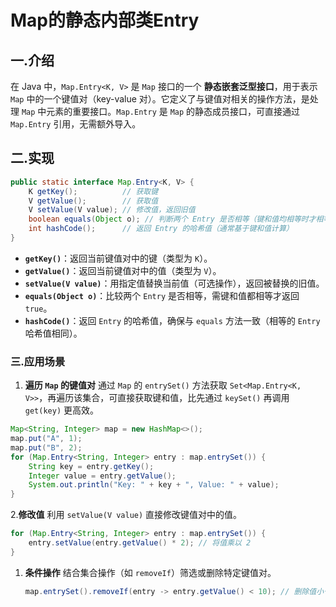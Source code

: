 # Map的静态内部类Entry

## 一.介绍

在 Java 中，`Map.Entry<K, V>` 是 `Map` 接口的一个 **静态嵌套泛型接口**，用于表示 `Map` 中的一个键值对（key-value 对）。它定义了与键值对相关的操作方法，是处理 `Map` 中元素的重要接口。`Map.Entry` 是 `Map` 的静态成员接口，可直接通过 `Map.Entry` 引用，无需额外导入。



## 二.实现

```java
public static interface Map.Entry<K, V> {  
    K getKey();          // 获取键  
    V getValue();        // 获取值  
    V setValue(V value); // 修改值，返回旧值  
    boolean equals(Object o); // 判断两个 Entry 是否相等（键和值均相等时才相等）  
    int hashCode();      // 返回 Entry 的哈希值（通常基于键和值计算）  
}  
```

- **`getKey()`**：返回当前键值对中的键（类型为 `K`）。
- **`getValue()`**：返回当前键值对中的值（类型为 `V`）。
- **`setValue(V value)`**：用指定值替换当前值（可选操作），返回被替换的旧值。
- **`equals(Object o)`**：比较两个 `Entry` 是否相等，需键和值都相等才返回 `true`。
- **`hashCode()`**：返回 `Entry` 的哈希值，确保与 `equals` 方法一致（相等的 `Entry` 哈希值相同）。



### 三.应用场景

1. **遍历 `Map` 的键值对**
   通过 `Map` 的 `entrySet()` 方法获取 `Set<Map.Entry<K, V>>`，再遍历该集合，可直接获取键和值，比先通过 `keySet()` 再调用 `get(key)` 更高效。

```java
Map<String, Integer> map = new HashMap<>();  
map.put("A", 1);  
map.put("B", 2);  
for (Map.Entry<String, Integer> entry : map.entrySet()) {  
    String key = entry.getKey();  
    Integer value = entry.getValue();  
    System.out.println("Key: " + key + ", Value: " + value);  
}  
```

2.**修改值**
利用 `setValue(V value)` 直接修改键值对中的值。

```java
for (Map.Entry<String, Integer> entry : map.entrySet()) {  
    entry.setValue(entry.getValue() * 2); // 将值乘以 2  
}  
```

1. **条件操作**
   结合集合操作（如 `removeIf`）筛选或删除特定键值对。

   ```java
   map.entrySet().removeIf(entry -> entry.getValue() < 10); // 删除值小于 10 的键值对  
   ```

   